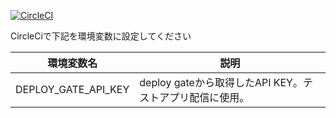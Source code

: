 [![CircleCI](https://circleci.com/gh/kgmyshin/newproject-android.svg?style=svg)](https://circleci.com/gh/kgmyshin/newproject-android)

CircleCiで下記を環境変数に設定してください

| 環境変数名          | 説明                                                     |
|---------------------|----------------------------------------------------------|
| DEPLOY_GATE_API_KEY | deploy gateから取得したAPI KEY。テストアプリ配信に使用。 |
